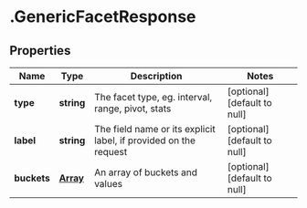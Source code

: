 # .GenericFacetResponse

## Properties
Name | Type | Description | Notes
------------ | ------------- | ------------- | -------------
**type** | **string** | The facet type, eg. interval, range, pivot, stats | [optional] [default to null]
**label** | **string** | The field name or its explicit label, if provided on the request | [optional] [default to null]
**buckets** | [**Array<GenericBucket>**](GenericBucket.md) | An array of buckets and values | [optional] [default to null]


